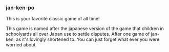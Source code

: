 ### jan-ken-po
This is your favorite classic game of all time!

This game is named after the japanese version of the game that children in schoolyards all over Japan use to settle disputes. After one game of jan-ken, as it's lovingly shortened to. You can just forget what ever you were worried about. 
